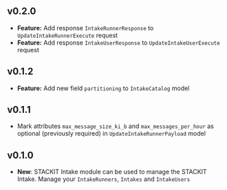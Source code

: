 ## v0.2.0
- **Feature:** Add response `IntakeRunnerResponse` to `UpdateIntakeRunnerExecute` request
- **Feature:** Add response `IntakeUserResponse` to `UpdateIntakeUserExecute` request

## v0.1.2
- **Feature:** Add new field `partitioning` to `IntakeCatalog` model

## v0.1.1
- Mark attributes `max_message_size_ki_b` and `max_messages_per_hour` as optional (previously required) in `UpdateIntakeRunnerPayload` model

## v0.1.0
- **New**: STACKIT Intake module can be used to manage the STACKIT Intake. Manage your `IntakeRunners`, `Intakes` and `IntakeUsers`

